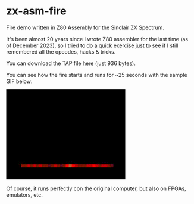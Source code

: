 # zx-asm-fire

Fire demo written in Z80 Assembly for the Sinclair ZX Spectrum.

It's been almost 20 years since I wrote Z80 assembler for the last time (as of December 2023), so I tried to do a quick exercise just to see if I still remembered all the opcodes, hacks & tricks.

You can download the TAP file [here](https://github.com/sromeroi/zx-asm-fire/raw/main/fire.tap) (just 936 bytes).

You can see how the fire starts and runs for ~25 seconds with the sample GIF below:

![zx-asm-fire GIF](https://github.com/sromeroi/zx-asm-fire/blob/main/fire.gif?raw=true)

Of course, it runs perfectly con the original computer, but also on FPGAs, emulators, etc.

